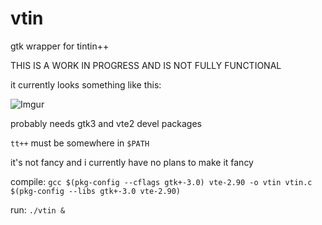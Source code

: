 vtin
====

gtk wrapper for tintin++

THIS IS A WORK IN PROGRESS AND IS NOT FULLY FUNCTIONAL

it currently looks something like this:

![Imgur](http://i.imgur.com/33hfkZl.png?1)

probably needs gtk3 and vte2 devel packages

`tt++` must be somewhere in `$PATH`

it's not fancy and i currently have no plans to make it fancy

compile:
`gcc $(pkg-config --cflags gtk+-3.0) vte-2.90 -o vtin vtin.c $(pkg-config --libs gtk+-3.0 vte-2.90)`

run:
`./vtin &`

